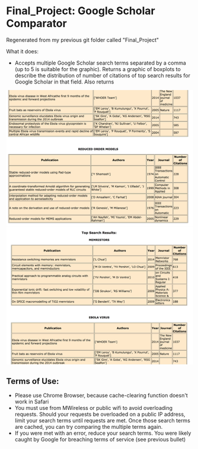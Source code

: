 # Final_Project: Google Scholar Comparator
Regenerated from my previous git folder called "Final_Project"

What it does:
* Accepts multiple Google Scholar search terms separated by a comma (up to 5 is suitable for the graphic). Returns a graphic of boxplots to describe the distribution of number of citations of top search results for Google Scholar in that field. Also returns 

![Image of Google Scholar Comparator](https://github.com/elisawarner/Final_Project/blob/master/Google_Comparator-3.png)
![Image of Google Scholar Comparator](https://github.com/elisawarner/Final_Project/blob/master/Google_Comparator-2.png)

## Terms of Use:
* Please use Chrome Browser, because cache-clearing function doesn't work in Safari
* You must use from MWireless or public wifi to avoid overloading requests. Should your requests be overloaded on a public IP address, limit your search terms until requests are met. Once those search terms are cached, you can try comparing the multiple terms again.
* If you were met with an error, reduce your search terms. You were likely caught by Google for breaching terms of service (see previous bullet)
